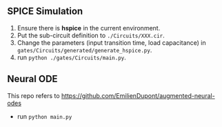 ## SPICE Simulation

1. Ensure there is **hspice** in the current environment.
2. Put the sub-circuit definition to `./Circuits/XXX.cir`.
3. Change the parameters (input transition time, load capacitance) in `gates/Circuits/generated/generate_hspice.py`.
4. run `python ./gates/Circuits/main.py`.

## Neural ODE

This repo refers to https://github.com/EmilienDupont/augmented-neural-odes

* run `python main.py`
